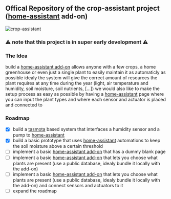 ## Offical Repository of the crop-assistant project ([home-assistant](https://www.home-assistant.io/) add-on)
![crop-assistant](https://github.com/crop-assistant/crop-assistant/assets/133213120/913de256-c9c1-4593-800c-8b88420ed48a)

### ⚠️ note that this project is in super early development ⚠️

### The Idea
build a [home-assistant add-on](https://www.home-assistant.io/addons/) allows anyone with a few crops, a home greenhouse or even just a single plant to easily maintain it as automaticly as possible
idealy the system will give the correct amount of resources the plant requires at any time during the year (light, air temperature and humidity, soil moisture, soil nutrients, [...])
we would also like to make the setup process as easy as possible by having a [home-assistant](https://www.home-assistant.io/) page where you can input the plant types and where each sensor and actuator is placed and connected to

### Roadmap
- [X] build a [tasmota](https://tasmota.github.io/docs/) based system that interfaces a humidity sensor and a pump to [home-assistant](https://www.home-assistant.io/)
- [X] build a basic prototype that uses [home-assistant](https://www.home-assistant.io/) automations to keep the soil moisture above a certain threshold
- [ ] implement a basic [home-assistant add-on](https://www.home-assistant.io/addons/) that has a dummy blank page
- [ ] implement a basic [home-assistant add-on](https://www.home-assistant.io/addons/) that lets you choose what plants are present (use a public database, idealy bundle it locally with the add-on)
- [ ] implement a basic [home-assistant add-on](https://www.home-assistant.io/addons/) that lets you choose what plants are present (use a public database, idealy bundle it locally with the add-on) and connect sensors and actuators to it
- [ ] expand the roadmap

<!--
**crop-assistant/crop-assistant** is a ✨ _special_ ✨ repository because its `README.md` (this file) appears on your GitHub profile.

Here are some ideas to get you started:

- 🔭 I’m currently working on ...
- 🌱 I’m currently learning ...
- 👯 I’m looking to collaborate on ...
- 🤔 I’m looking for help with ...
- 💬 Ask me about ...
- 📫 How to reach me: ...
- 😄 Pronouns: ...
- ⚡ Fun fact: ...
-->
